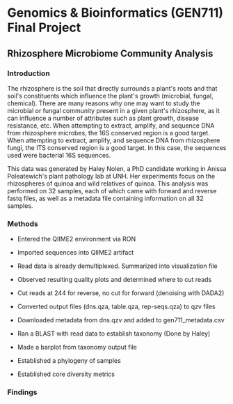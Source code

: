 # Genomics & Bioinformatics (GEN711) Final Project
## Rhizosphere Microbiome Community Analysis

### Introduction
The rhizosphere is the soil that directly surrounds a plant's roots and that soil's constituents which influence the plant's growth (microbial, fungal, chemical). There are many reasons why one may want to study the microbial or fungal community present in a given plant's rhizosphere, as it can influence a number of attributes such as plant growth, disease resistance, etc. When attempting to extract, amplify, and sequence DNA from rhizosphere microbes, the 16S conserved region is a good target. When attempting to extract, amplify, and sequence DNA from rhizosphere fungi, the ITS conserved region is a good target. In this case, the sequences used were bacterial 16S sequences.

This data was generated by Haley Nolen, a PhD candidate working in Anissa Poleatewich's plant pathology lab at UNH. Her experiments focus on the rhizospheres of quinoa and wild relatives of quinoa. This analysis was performed on 32 samples, each of which came with forward and reverse fastq files, as well as a metadata file containing information on all 32 samples.
### Methods

* Entered the QIIME2 environment via RON

* Imported sequences into QIIME2 artifact

* Read data is already demultiplexed. Summarized into visualization file

* Observed resulting quality plots and determined where to cut reads

* Cut reads at 244 for reverse, no cut for forward (denoising with DADA2)

* Converted output files (dns.qza, table.qza, rep-seqs.qza) to qzv files

* Downloaded metadata from dns.qzv and added to gen711_metadata.csv

* Ran a BLAST with read data to establish taxonomy (Done by Haley)

* Made a barplot from taxonomy output file

* Established a phylogeny of samples

* Established core diversity metrics

### Findings
